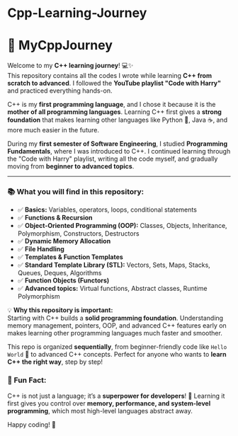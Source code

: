 # Cpp-Learning-Journey
# 🚀 MyCppJourney

Welcome to my **C++ learning journey**! 💻✨  
This repository contains all the codes I wrote while learning **C++ from scratch to advanced**. I followed the **YouTube playlist "Code with Harry"** and practiced everything hands-on.  

C++ is my **first programming language**, and I chose it because it is the **mother of all programming languages**. Learning C++ first gives a **strong foundation** that makes learning other languages like Python 🐍, Java ☕, and more much easier in the future.  

During my **first semester of Software Engineering**, I studied **Programming Fundamentals**, where I was introduced to C++. I continued learning through the "Code with Harry" playlist, writing all the code myself, and gradually moving from **beginner to advanced topics**.  

---

### 📚 What you will find in this repository:
- ✅ **Basics:** Variables, operators, loops, conditional statements  
- ✅ **Functions & Recursion**  
- ✅ **Object-Oriented Programming (OOP):** Classes, Objects, Inheritance, Polymorphism, Constructors, Destructors  
- ✅ **Dynamic Memory Allocation**  
- ✅ **File Handling**  
- ✅ **Templates & Function Templates**  
- ✅ **Standard Template Library (STL):** Vectors, Sets, Maps, Stacks, Queues, Deques, Algorithms  
- ✅ **Function Objects (Functors)**  
- ✅ **Advanced topics:** Virtual functions, Abstract classes, Runtime Polymorphism  

💡 **Why this repository is important:**  
Starting with C++ builds a **solid programming foundation**. Understanding memory management, pointers, OOP, and advanced C++ features early on makes learning other programming languages much faster and smoother.  

This repo is organized **sequentially**, from beginner-friendly code like `Hello World` 👋 to advanced C++ concepts. Perfect for anyone who wants to **learn C++ the right way**, step by step!  

### 🌟 Fun Fact:
C++ is not just a language; it’s a **superpower for developers**! 💪 Learning it first gives you control over **memory, performance, and system-level programming**, which most high-level languages abstract away.  

Happy coding! 🚀
